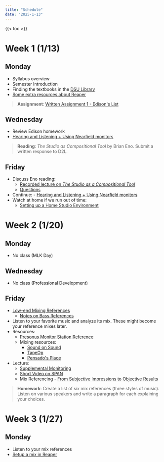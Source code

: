 ```yaml
---
title: "Schedule"
date: "2025-1-13"
---
```


{{< toc >}}

# Week 1 (1/13)

## Monday

- Syllabus overview
- Semester Introduction
- Finding the textbooks in the [DSU Library](https://library.dsu.edu)
- [Some extra resources about Reaper](../posts/week-1/reaper-intro/)

> **Assignment**: [Written Assignment 1 - Edison's List](../assignments/wr1/)

## Wednesday

- Review Edison homework
- [Hearing and Listening + Using Nearfield monitors](../posts/week-1/monitoring/)

> **Reading**: *The Studio as Compositional Tool* by Brian Eno. Submit a written response to D2L.

## Friday

- Discuss Eno reading:
  - [Recorded lecture on *The Studio as a Compositional Tool*](https://www.ubuweb.com/media/sound/eno_brian/Eno-Brian_Interview_KPFA_1980_Part-2.mp3)
  - [Questions](../posts/week-1/studio-as-a-compositional-tool/)
- Continue: - [Hearing and Listening + Using Nearfield monitors](../posts/week-1/monitoring/)
- Watch at home if we run out of time: 
  - [Setting up a Home Studio Environment](https://youtu.be/rLrZdahhCCE)



<!-- > **Homework** - Bring two bass references to class on Wednesday:
> 1. A song good for testing speaker range.
> 2. A song that sounds great on limited-range speakers (e.g., Post Malone in the references). -->

# Week 2 (1/20)

## Monday

- No class (MLK Day)

## Wednesday

- No class (Professional Development)

## Friday

- [Low-end Mixing References](../posts/week-1/CambridgeMT_5BassReferences.pdf)
  - [Notes on Bass References](../posts/week-1/bass-reference-notes)
- Listen to your favorite music and analyze its mix. These might become your reference mixes later.
- Resources:  
  - [Presonus Monitor Station Reference](https://pae-web.presonusmusic.com/downloads/products/pdf/MonitorStation_OwnersManual_EN.pdf)  
  - Mixing resources:  
    - [Sound on Sound](https://www.soundonsound.com/)  
    - [TapeOp](https://tapeop.com/)  
    - [Pensado's Place](https://www.pensadosplace.tv/)  
- Lecture:  
  - [Supplemental Monitoring](../posts/week-2/wednesday/) 
  - [Short Video on SPAN](https://www.youtube.com/watch?v=iZrWMv02tlA)  
  - Mix Referencing - [From Subjective Impressions to Objective Results](../posts/week-2/friday/)  

> **Homework**: Create a list of six mix references (three styles of music). Listen on various speakers and write a paragraph for each explaining your choices.  


# Week 3 (1/27)

## Monday

- Listen to your mix references
- [Setup a mix in Reaper](../posts/week-2/friday/setup-mix/)  

<!-- 
## Wednesday

- [Tempo mapping](../posts/week-3/monday/timing-and-tuning/)
  - finish tempo mapping
- [Drum quantization with multi-tracks](../posts/week-3/wednesday/)

> **Assignment**: [Editing 1 - Drums](../posts/week-3/wednesday/) - Due Wednesday

## Friday

- Finish [Drum quantization with multi-tracks](../posts/week-3/wednesday/)

# Week 4 (2/3)

## Monday

- [Tuning and vocal aligning](../posts/week-4/tuning/)
  - ReaTune - manual and automatic adjustments
  - Vocal Alignment

> **Assignment**: Complete the vocal tuning and aligning project for *Better Way* and submit to D2L by Monday.  

## Wednesday

- Finish [Tuning and vocal aligning](../posts/week-4/tuning/) - aligning backup vocals
- Recording the class song
  - What kind of composition do we want to create?
  - Create backing tracks for playing to?
  - Drums, bass, other instruments?

## Friday

- [Takes and comping](../posts/week-4/takes-comping/)
- [Punching in](../posts/week-4/punching-in/)
- Recording guitars and bass? 

# Week 5 (2/10)

## Monday

- Recording drums - one mic in front of the kit.
- We'll put the class song on hold for a bit and work on mixing projects.

## Wednesday

- [Building raw balance](../posts/week-5/balance/)

> **Assignment**: Mixing Assignment 1: Choose a medium-difficulty project, create a mixdown with proper balance, adjust timing and tuning. DUE February 19th at 1:00 pm.  

## Friday

- [Compressing for a reason](../posts/week-5/compression/)
  - Pick some tracks in the mix and experiment with compression settings.

# Week 6 (2/17)

## Monday

- No class - President's Day


## Wednesday
- What projects are you all working on for the mixing assignment?
  -  Look through [some options](https://cambridge-mt.com/ms/mtk/) and talk about what you're thinking about doing. 
  -  Look at some challenges with particular projects.
- Finish - [Compressing for a reason](../posts/week-5/compression/)
- Some listening: [Chapter 9: Compressing For A Reason](https://cambridge-mt.com/ms/ch9/)
- [Compression Lab](../posts/week-6/compression-lab/) 
  - Turn in the results by Friday. 
- Fridays class: 
  - Friday we'll have some mix listening sessions, so make sure everyone has a song picked and something to show. The mix doesn't have to be finished, but it should be far enough along that we can hear what you're doing.
  - Then we'll spend extra time on the class song.


## Friday

- Limiting
  - Look at some [freeware limiters](https://cambridge-mt.com/ms/ch9/)
- Beyond compression: 
  - [pres](../posts/week-6/beyond-compression/)
  - [example](../posts/week-6/beyond-compression/comp-ex/)
  - And other plugins: [Chapter 10: Beyond Compression](https://cambridge-mt.com/ms/ch10/)


# Week 7 (2/24)

## Monday

- Mix listening sessions
  - We'll listen to a few different students in process mixes and talk about what's working and what's not.
- Recording day
  - ___ plays some violin for the class song
  - extra percussion? 


## Wednesday

- Listen to each student's mix and critique - 10 minutes each

## Friday

- Finish listening and critiquing mixes

# Week 8 (3/3)

## Monday 

- Drums 
  - more percussion and other recordings
- Electric guitar
- Review drum editing with new drums 

## Wednesday

- Last percussion day 
- Cover again the drum editing 

## Friday

- [EQ Slides](../posts/week-8/EQ_slides.pdf)
- [Using EQ](../posts/week-8/using-eq/)

> [Editing 2 - Equalization](../assignments/eq-lab/) - start in class


# Week 9 (3/10)

- Spring Break - No Classes

# Week 10 (3/17)

## Monday

- [Beyond equalization](../posts/week-9/beyond-equalization/)

> Introduce Presentations

## Wednesday

- No class (MoxSonic Conference/Festival Travel)

## Friday

- No class (MoxSonic Conference/Festival Travel)
  
# Week 11 (3/21)

## Monday

- Lake County Museum Podcast internship opportunity
- Finish [Beyond equalization](../posts/week-9/beyond-equalization/)
  - Drum Triggering
  - Effects on synth pads for movement 
    - Chorus, Tremolo, Vibrato 
    - Also look at Sound Toys for these effects
- [Frequency Selective Dynamics](../posts/week-9/frequency-selective-dynamics/)


## Wednesday

- [Mixing with reverb](../posts/week-9/mixing-with-reverb/)

## Friday

- start preparing to teach a lesson
- More [reverb](../posts/week-12/reverb/)

# Week 12 (3/31)

## Monday

- listen to project 2

## Wednesday

 didn't get to this - Other [reverb tricks](../posts/week-13/reverb-tricks) - gated, dynamic, reverse

- Volunteer for presentations next week, starting on Wednesday

## Friday

- Mixing with [Delays](../posts/week-14/delays/)


> Presentation proposal due by midnight  


# Week 13 (4/7)

## Monday

- No class - Easter Holiday

## Wednesday

- class presentations


## Friday

- class presentations

# Week 14 (4/14)

## Monday


- Class presentations

## Wednesday


- Start working on the radio mix for Thursday's show. 
  - An example:[WWOZ Stream Archive](https://www.wwoz.org/listen/archive/)

> Talk about final project

## Friday

- More [delay](../posts/week-15/more-delays) - third-party plugins
- Reminder to complete your recordings as soon as you can. Next week we'll be working on the mixes in class. We can also do any overdubs that might need someone else in our class.

# Week 15 (4/21)

## Monday

- [Stereo Enhancements](../posts/week-14/stereo-enhancements/)

## Wednesday

- [Master-Buss Processing, Automation](../posts/week-15/master-processing-automation)

## Friday

- Automation and rides
  - [Mike Senior Video](https://video.cambridge-mt.com/CMTPatrons_MSFTSSWorkflowDemoCh19b_HD.mp4)
  - also look at his final mix with the automation drawn in
  - [Automations & Transitions: Take Your Mix to the Next Level - Marc Daniel Nelson](https://www.youtube.com/watch?v=123mrzYiBj8)
- Watch mastering video:
  - [(148) Mastering Kendrick Lamar's 'HUMBLE' with Mike Bozzi - YouTube](https://www.youtube.com/watch?v=PBcAwVrX5GQ)
  - [(148) Mastering ‘Happy’ by Pharrell Williams - YouTube](https://www.youtube.com/watch?v=9w6sdNs58tc)
- [Envelopes and Automation](../posts/week-15/envelopes-automation)


 -->
